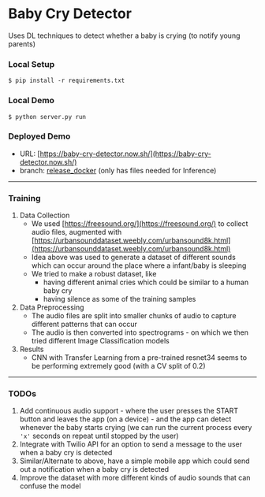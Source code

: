 # Baby Cry Detector
Uses DL techniques to detect whether a baby is crying (to notify young parents)

### Local Setup
```
$ pip install -r requirements.txt
```

### Local Demo
```
$ python server.py run
```

### Deployed Demo
* URL: [https://baby-cry-detector.now.sh/](https://baby-cry-detector.now.sh/)
* branch: [release_docker](https://github.com/navjotts/baby-cry-detector/tree/release_docker) (only has files needed for Inference)

---
### Training
1. Data Collection
    * We used [https://freesound.org/](https://freesound.org/) to collect audio files, augmented with [https://urbansounddataset.weebly.com/urbansound8k.html](https://urbansounddataset.weebly.com/urbansound8k.html)
    * Idea above was used to generate a dataset of different sounds which can occur around the place where a infant/baby is sleeping
    * We tried to make a robust dataset, like
        * having different animal cries which could be similar to a human baby cry
        * having silence as some of the training samples
2. Data Preprocessing
    * The audio files are split into smaller chunks of audio to capture different patterns that can occur
    * The audio is then converted into spectrograms - on which we then tried different Image Classification models
3. Results
    * CNN with Transfer Learning from a pre-trained resnet34 seems to be performing extremely good (with a CV split of 0.2)

---
### TODOs
1. Add continuous audio support - where the user presses the START button and leaves the app (on a device) - and the app can detect whenever the baby starts crying (we can run the current process every `'x'` seconds on repeat until stopped by the user)
2. Integrate with Twilio API for an option to send a message to the user when a baby cry is detected
3. Similar/Alternate to above, have a simple mobile app which could send out a notification when a baby cry is detected
4. Improve the dataset with more different kinds of audio sounds that can confuse the model